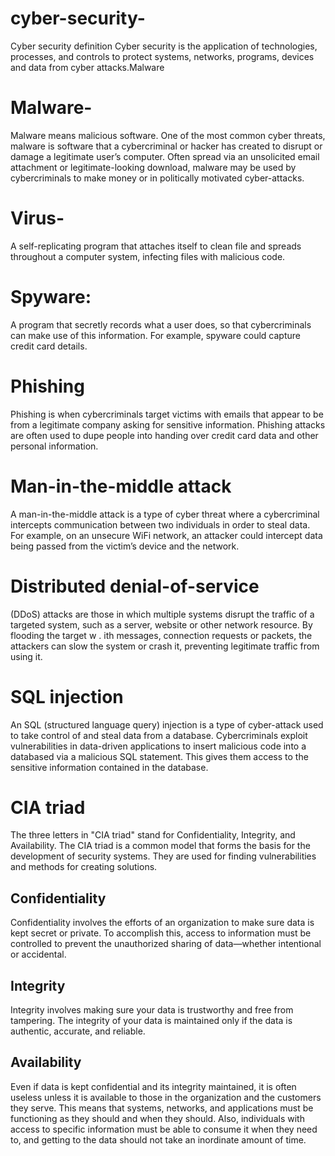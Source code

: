 # cyber-security-
Cyber security definition
Cyber security is the application of technologies, processes, and controls to protect systems, networks, programs, devices and data from cyber attacks.Malware
# Malware-
Malware means malicious software. One of the most common cyber threats, malware is software that a cybercriminal or hacker has created to disrupt or damage a legitimate user’s computer. Often spread via an unsolicited email attachment or legitimate-looking download, malware may be used by cybercriminals to make money or in politically motivated cyber-attacks.
# Virus-
A self-replicating program that attaches itself to clean file and spreads throughout a computer system, infecting files with malicious code.
# Spyware: 
A program that secretly records what a user does, so that cybercriminals can make use of this information. For example, spyware could capture credit card details.
# Phishing
Phishing is when cybercriminals target victims with emails that appear to be from a legitimate company asking for sensitive information. Phishing attacks are often used to dupe people into handing over credit card data and other personal information.

# Man-in-the-middle attack
A man-in-the-middle attack is a type of cyber threat where a cybercriminal intercepts communication between two individuals in order to steal data.
For example, on an unsecure WiFi network, an attacker could intercept data being passed from the victim’s device and the network.
# Distributed denial-of-service 
(DDoS) attacks are those in which multiple systems disrupt the traffic of a targeted system, such as a server, website or other network resource. By flooding the target w . ith messages, connection requests or packets, the attackers can slow the system or crash it, preventing legitimate traffic from using it.
# SQL injection
An SQL (structured language query) injection is a type of cyber-attack used to take control of and steal data from a database. Cybercriminals exploit vulnerabilities in data-driven applications to insert malicious code into a databased via a malicious SQL statement. This gives them access to the sensitive information contained in the database.

# CIA triad
The three letters in "CIA triad" stand for Confidentiality, Integrity, and Availability. The CIA triad is a common model that forms the basis for the development of security systems. They are used for finding vulnerabilities and methods for creating solutions.
## Confidentiality 
Confidentiality involves the efforts of an organization to make sure data is kept secret or private. To accomplish this, access to information must be controlled to prevent the unauthorized sharing of data—whether intentional or accidental. 
## Integrity

Integrity involves making sure your data is trustworthy and free from tampering. The integrity of your data is maintained only if the data is authentic, accurate, and reliable. 
## Availability

Even if data is kept confidential and its integrity maintained, it is often useless unless it is available to those in the organization and the customers they serve. This means that systems, networks, and applications must be functioning as they should and when they should. Also, individuals with access to specific information must be able to consume it when they need to, and getting to the data should not take an inordinate amount of time.
